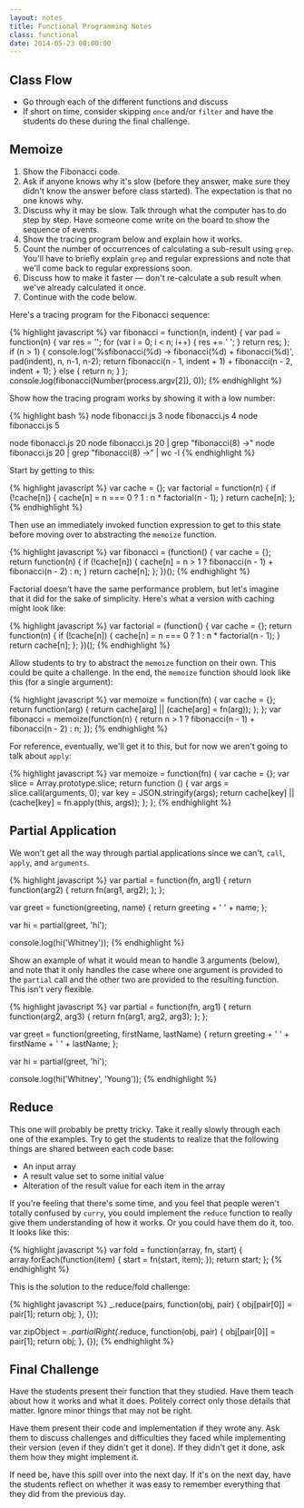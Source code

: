 ```yaml
---
layout: notes
title: Functional Programming Notes
class: functional
date: 2014-05-23 00:00:00
---
```


## Class Flow

* Go through each of the different functions and discuss
* If short on time, consider skipping `once` and/or `filter` and have the
  students do these during the final challenge.

## Memoize

1. Show the Fibonacci code.
1. Ask if anyone knows why it's slow (before they answer, make sure they didn't
   know the answer before class started). The expectation is that no one knows
   why.
1. Discuss why it may be slow. Talk through what the computer has to do step by
   step. Have someone come write on the board to show the sequence of events.
1. Show the tracing program below and explain how it works.
1. Count the number of occurrences of calculating a sub-result using `grep`.
   You'll have to briefly explain `grep` and regular expressions and note that
   we'll come back to regular expressions soon.
1. Discuss how to make it faster &mdash; don't re-calculate a sub result when
   we've already calculated it once.
1. Continue with the code below.

Here's a tracing program for the Fibonacci sequence:

{% highlight javascript %}
var fibonacci = function(n, indent) {
  var pad = function(n) {
    var res = '';
    for (var i = 0; i < n; i++) {
      res += ' ';
    }
    return res;
  };
  if (n > 1) {
    console.log('%sfibonacci(%d) -> fibonacci(%d) + fibonacci(%d)', pad(indent), n, n-1, n-2);
    return fibonacci(n - 1, indent + 1) + fibonacci(n - 2, indent + 1);
  }
  else {
    return n;
  }
};
console.log(fibonacci(Number(process.argv[2]), 0));
{% endhighlight %}

Show how the tracing program works by showing it with a low number:

{% highlight bash %}
node fibonacci.js 3
node fibonacci.js 4
node fibonacci.js 5

node fibonacci.js 20
node fibonacci.js 20 | grep "fibonacci\(8\) ->"
node fibonacci.js 20 | grep "fibonacci\(8\) ->" | wc -l
{% endhighlight %}


Start by getting to this:

{% highlight javascript %}
var cache = {};
var factorial = function(n) {
  if (!cache[n]) {
    cache[n] = n === 0 ? 1 : n * factorial(n - 1);
  }
  return cache[n];
};
{% endhighlight %}

Then use an immediately invoked function expression to get to this state
before moving over to abstracting the `memoize` function.

{% highlight javascript %}
var fibonacci = (function() {
  var cache = {};
  return function(n) {
    if (!cache[n]) {
      cache[n] = n > 1 ? fibonacci(n - 1) + fibonacci(n - 2) : n;
    }
    return cache[n];
  };
})();
{% endhighlight %}

Factorial doesn't have the same performance problem, but let's imagine that it
did for the sake of simplicity. Here's what a version with caching might look
like:

{% highlight javascript %}
var factorial = (function() {
  var cache = {};
  return function(n) {
    if (!cache[n]) {
      cache[n] = n === 0 ? 1 : n * factorial(n - 1);
    }
    return cache[n];
  };
})();
{% endhighlight %}

Allow students to try to abstract the `memoize` function on their own. This
could be quite a challenge. In the end, the `memoize` function should look
like this (for a single argument):

{% highlight javascript %}
var memoize = function(fn) {
  var cache = {};
  return function(arg) {
    return cache[arg] || (cache[arg] = fn(arg));
  };
};
var fibonacci = memoize(function(n) {
  return n > 1 ? fibonacci(n - 1) + fibonacci(n - 2) : n;
});
{% endhighlight %}

For reference, eventually, we'll get it to this, but for now we aren't going to
talk about `apply`:

{% highlight javascript %}
var memoize = function(fn) {
  var cache = {};
  var slice = Array.prototype.slice;
  return function () {
    var args = slice.call(arguments, 0);
    var key = JSON.stringify(args);
    return cache[key] ||
      (cache[key] = fn.apply(this, args));
  };
};
{% endhighlight %}


## Partial Application

We won't get all the way through partial applications since we can't, `call`,
`apply`, and `arguments`.

{% highlight javascript %}
var partial = function(fn, arg1) {
  return function(arg2) {
    return fn(arg1, arg2);
  };
};

var greet = function(greeting, name) {
  return greeting + ' ' + name;
};

var hi = partial(greet, 'hi');

console.log(hi('Whitney'));
{% endhighlight %}

Show an example of what it would mean to handle 3 arguments (below), and note
that it only handles the case where one argument is provided to the `partial`
call and the other two are provided to the resulting function. This isn't very
flexible.

{% highlight javascript %}
var partial = function(fn, arg1) {
  return function(arg2, arg3) {
    return fn(arg1, arg2, arg3);
  };
};

var greet = function(greeting, firstName, lastName) {
  return greeting + ' ' + firstName + ' ' + lastName;
};

var hi = partial(greet, 'hi');

console.log(hi('Whitney', 'Young'));
{% endhighlight %}


## Reduce

This one will probably be pretty tricky. Take it really slowly through each one
of the examples. Try to get the students to realize that the following things
are shared between each code base:

* An input array
* A result value set to some initial value
* Alteration of the result value for each item in the array

If you're feeling that there's some time, and you feel that people weren't
totally confused by `curry`, you could implement the `reduce` function to
really give them understanding of how it works. Or you could have them do it,
too. It looks like this:

{% highlight javascript %}
var fold = function(array, fn, start) {
  array.forEach(function(item) {
    start = fn(start, item);
  });
  return start;
};
{% endhighlight %}


This is the solution to the reduce/fold challenge:

{% highlight javascript %}
_.reduce(pairs, function(obj, pair) {
  obj[pair[0]] = pair[1];
  return obj;
}, {});

var zipObject = _.partialRight(_.reduce, function(obj, pair) {
  obj[pair[0]] = pair[1];
  return obj;
}, {});
{% endhighlight %}


## Final Challenge

Have the students present their function that they studied. Have them teach
about how it works and what it does. Politely correct only those details that
matter. Ignore minor things that may not be right.

Have them present their code and implementation if they wrote any. Ask them to
discuss challenges and difficulties they faced while implementing their version
(even if they didn't get it done). If they didn't get it done, ask them how
they might implement it.

If need be, have this spill over into the next day. If it's on the next day,
have the students reflect on whether it was easy to remember everything that
they did from the previous day.
